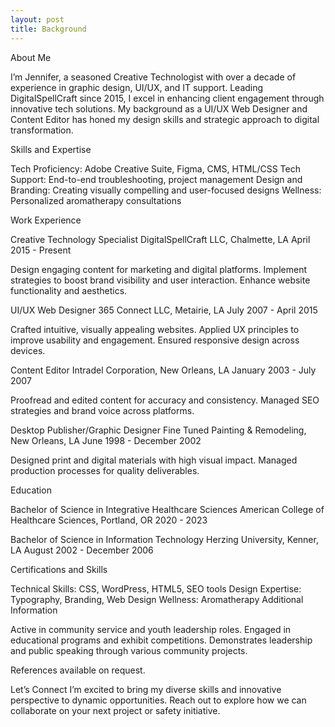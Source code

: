 ```yaml
---
layout: post
title: Background
---
```

About Me

I’m Jennifer, a seasoned Creative Technologist with over a decade of experience in graphic design, UI/UX, and IT support. Leading DigitalSpellCraft since 2015, I excel in enhancing client engagement through innovative tech solutions. My background as a UI/UX Web Designer and Content Editor has honed my design skills and strategic approach to digital transformation. 

Skills and Expertise

Tech Proficiency: Adobe Creative Suite, Figma, CMS, HTML/CSS
Tech Support: End-to-end troubleshooting, project management
Design and Branding: Creating visually compelling and user-focused designs
Wellness: Personalized aromatherapy consultations

Work Experience

Creative Technology Specialist
DigitalSpellCraft LLC, Chalmette, LA
April 2015 - Present

Design engaging content for marketing and digital platforms.
Implement strategies to boost brand visibility and user interaction.
Enhance website functionality and aesthetics.

UI/UX Web Designer
365 Connect LLC, Metairie, LA
July 2007 - April 2015

Crafted intuitive, visually appealing websites.
Applied UX principles to improve usability and engagement.
Ensured responsive design across devices.

Content Editor
Intradel Corporation, New Orleans, LA
January 2003 - July 2007

Proofread and edited content for accuracy and consistency.
Managed SEO strategies and brand voice across platforms.

Desktop Publisher/Graphic Designer
Fine Tuned Painting & Remodeling, New Orleans, LA
June 1998 - December 2002

Designed print and digital materials with high visual impact.
Managed production processes for quality deliverables.

Education

Bachelor of Science in Integrative Healthcare Sciences
American College of Healthcare Sciences, Portland, OR
2020 - 2023

Bachelor of Science in Information Technology
Herzing University, Kenner, LA
August 2002 - December 2006

Certifications and Skills

Technical Skills: CSS, WordPress, HTML5, SEO tools
Design Expertise: Typography, Branding, Web Design
Wellness: Aromatherapy
Additional Information

Active in community service and youth leadership roles.
Engaged in educational programs and exhibit competitions.
Demonstrates leadership and public speaking through various community projects.

References available on request. 

Let’s Connect
I’m excited to bring my diverse skills and innovative perspective to dynamic opportunities. Reach out to explore how we can collaborate on your next project or safety initiative.
